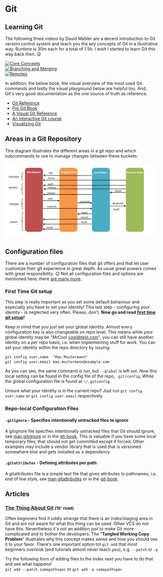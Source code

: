 # Git

## Learning Git

The following three videos by David Mahler are a decent introduction to Git
version control system and teach you the key concepts of Git in a illustrative
way. Runtime is 30m each for a total of 1.5h. I wish I started to learn Git this
way back then. :stuck_out_tongue_winking_eye:

<!-- markdownlint-disable -->
[![Core Concepts](https://img.youtube.com/vi/uR6G2v_WsRA/0.jpg)](https://www.youtube.com/watch?v=uR6G2v_WsRA)  
[![Branching and Merging](https://img.youtube.com/vi/FyAAIHHClqI/0.jpg)](https://www.youtube.com/watch?v=FyAAIHHClqI)  
[![Remotes](https://img.youtube.com/vi/Gg4bLk8cGNo/0.jpg)](https://www.youtube.com/watch?v=Gg4bLk8cGNo)  
<!-- markdownlint-restore -->

In addition, the below book, the visual overview of the most used Git commands
and lastly the visual playground below are helpful too. And.. Git's very good
documentation as the one source of truth as reference.

* [Git Reference](https://git-scm.com/docs)
* [Pro Git Book](https://git-scm.com/book/en/v2)
* [A Visual Git Reference](https://git-scm.com/docs)
* [An interactive Git course](https://learngitbranching.js.org/)
* [Visualizing Git](https://git-school.github.io/visualizing-git/)

## Areas in a Git Repository

This diagram illustrates the different areas in a git repo and which
subcommands to use to manage changes between these buckets:

![Git areas](../img/gitbuckets.jpg)

## Configuration files

There are a number of configuration files that git offers and that let user
customize their git experience in great depth. As usual
great powers comes with great responsibility. :wink: Not all configuration
files and options are mentioned here, there
[are many more](https://git-scm.com/docs/git-config).

### First Time Git setup

This step is really important as you set some default behaviour and especially
you have to set your identity! This last step - configuring your identity - is
neglected very often. Please, don't. **Now go and read [first time git
setup](https://git-scm.com/book/en/v2/Getting-Started-First-Time-Git-Setup)!**

Keep in mind that you just set your global identity. Almost every configuration
key is also changeable on repo level. This means while your global identity may
be "MrCool <cool@test.com>", you can still have another identity on a per repo
basis, i.e. when implementing stuff for work. You can set your identity within
the repo directory by issuing:

    git config user.name  "Max Mustermann"
    git config user.email max.mustermann@example.com

As you can see, the same command is run, but `--global` is left out. Now this
local setting can be found in the config file of the repo, `.git/config`. While
the global configuration file is found at `~/.gitconfig`.

Unsure what your identity is in the current repo? Just run `git config
user.name` or `git config user.email` respectively.

### Repo-local Configuration Files

#### `.gitignore` - Specifies intentionally untracked files to ignore

A gitignore file specifies intentionally untracked files that Git should ignore,
see [man gitignore](https://git-scm.com/docs/gitignore) or in the [git-book](https://git-scm.com/book/en/v2/Git-Basics-Recording-Changes-to-the-Repository#_ignoring).
This is valuable if you have some local temporary files, that should not get
committed except if forced. Other examples may include a vendor library that is
used that is versioned somewhere else and gets installed as a dependency.

#### `.gitattributes` - Defining attributes per path

A gitattributes file is a simple text file that gives attributes to pathnames,
i.e. end of line style, see [man gitattributes](https://git-scm.com/docs/gitattributes)
or in the [git-book](https://git-scm.com/book/en/v2/Customizing-Git-Git-Attributes).

## Articles

<!-- markdownlint-disable -->
### [The Thing About Git](https://tomayko.com/blog/2008/the-thing-about-git) <small>(15' read)</small>
<!-- markdownlint-restore -->

Often beginners find it oddly strange that there is an index/staging area in Git
and are not aware for what this thing can be used. Other VCS do not have this.
Nevertheless it's not an addition just to make Git more complicated and to
bother the developers. The "**Tangled Working Copy Problem**" illustrates why
this concept makes sense and how you should use it to your favor. There's one
important option tot `git add` that most beginners overlook (and tutorials
almost never teach you), e.g. `--patch` or `-p`

Try the following form of adding files to the index next you have to do that and
see what happens!  
`git add --patch somepathspec` or `git add -p somepathspec`
